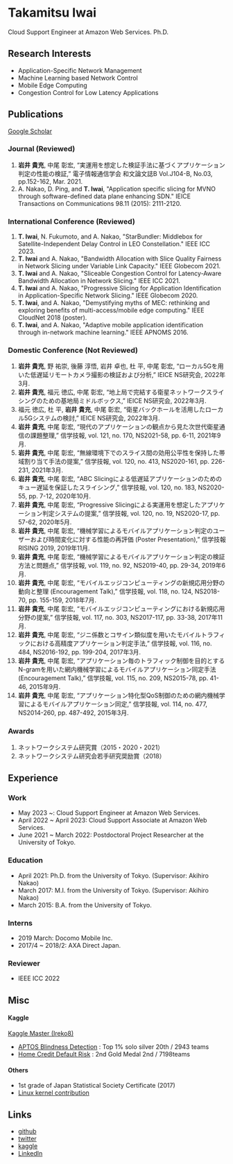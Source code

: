 # Takamitsu Iwai

Cloud Support Engineer at Amazon Web Services. Ph.D.

## Research Interests
* Application-Specific Network Management
* Machine Learning based Network Control
* Mobile Edge Computing
* Congestion Control for Low Latency Applications

## Publications

[Google Scholar](https://scholar.google.com/citations?user=-AysMmcAAAAJ&hl=ja)

### Journal (Reviewed)

1. __岩井 貴充__, 中尾 彰宏, “実運用を想定した検証手法に基づくアプリケーション判定の性能の検証,” 電子情報通信学会 和文論文誌B Vol.J104-B, No.03, pp.152-162, Mar. 2021.
2. A. Nakao, D. Ping, and __T. Iwai__, "Application specific slicing for MVNO through software-defined data plane enhancing SDN." IEICE Transactions on Communications 98.11 (2015): 2111-2120.

### International Conference (Reviewed)

1. __T. Iwai__, N. Fukumoto, and A. Nakao, "StarBundler: Middlebox for Satellite-Independent Delay Control in LEO Constellation." IEEE ICC 2023.
2. __T. Iwai__ and A. Nakao, "Bandwidth Allocation with Slice Quality Fairness in Network Slicing under Variable Link Capacity." IEEE Globecom 2021.
3. __T. Iwai__ and A. Nakao, "Sliceable Congestion Control for Latency-Aware Bandwidth Allocation in Network Slicing." IEEE ICC 2021.
4. __T. Iwai__ and A. Nakao, "Progressive Slicing for Application Identification in Application-Specific Network Slicing." IEEE Globecom 2020.
5. __T. Iwai__, and A. Nakao, "Demystifying myths of MEC: rethinking and exploring benefits of multi-access/mobile edge computing." IEEE CloudNet 2018 (poster).
6. __T. Iwai__, and A. Nakao, "Adaptive mobile application identification through in-network machine learning." IEEE APNOMS 2016.

### Domestic Conference (Not Reviewed)

1. __岩井 貴充__, 野 祐崇, 後藤 淳悟, 岩井 卓也, 杜 平, 中尾 彰宏, “ローカル5Gを用いた低遅延リモートカメラ撮影の検証および分析,” IEICE NS研究会, 2022年3月.
2. __岩井 貴充__, 福元 徳広, 中尾 彰宏, “地上局で完結する衛星ネットワークスライシングのための基地局ミドルボックス,” IEICE NS研究会, 2022年3月.
3. 福元 徳広, 杜 平, __岩井 貴充__, 中尾 彰宏, “衛星バックホールを活用したローカル5Gシステムの検討,” IEICE NS研究会, 2022年3月.
4. __岩井 貴充__, 中尾 彰宏, “現代のアプリケーションの観点から見た次世代衛星通信の課題整理,” 信学技報, vol. 121, no. 170, NS2021-58, pp. 6-11, 2021年9月.
5. __岩井 貴充__, 中尾 彰宏, “無線環境下でのスライス間の効用公平性を保持した帯域割り当て手法の提案,” 信学技報, vol. 120, no. 413, NS2020-161, pp. 226-231, 2021年3月.
6. __岩井 貴充__, 中尾 彰宏, “ABC Slicingによる低遅延アプリケーションのためのキュー遅延を保証したスライシング,” 信学技報, vol. 120, no. 183, NS2020-55, pp. 7-12, 2020年10月.
7. __岩井 貴充__, 中尾 彰宏, “Progressive Slicingによる実運用を想定したアプリケーション判定システムの提案,” 信学技報, vol. 120, no. 19, NS2020-17, pp. 57-62, 2020年5月.
8. __岩井 貴充__, 中尾 彰宏, “機械学習によるモバイルアプリケーション判定のユーザーおよび時間変化に対する性能の再評価 (Poster Presentation),” 信学技報 RISING 2019, 2019年11月.
9. __岩井 貴充__, 中尾 彰宏, “機械学習によるモバイルアプリケーション判定の検証方法と問題点,” 信学技報, vol. 119, no. 92, NS2019-40, pp. 29-34, 2019年6月.
10. __岩井 貴充__, 中尾 彰宏, “モバイルエッジコンピューティングの新規応用分野の動向と整理 (Encouragement Talk),” 信学技報, vol. 118, no. 124, NS2018-70, pp. 155-159, 2018年7月. 
11. __岩井 貴充__, 中尾 彰宏, “モバイルエッジコンピューティングにおける新規応用分野の提案,” 信学技報, vol. 117, no. 303, NS2017-117, pp. 33-38, 2017年11月.
12. __岩井 貴充__, 中尾 彰宏, “ジニ係数とコサイン類似度を用いたモバイルトラフィックにおける高精度アプリケーション判定手法,” 信学技報, vol. 116, no. 484, NS2016-192, pp. 199-204, 2017年3月.
13. __岩井 貴充__, 中尾 彰宏, “アプリケーション毎のトラフィック制御を目的とするN-gramを用いた網内機械学習によるモバイルアプリケーション同定手法 (Encouragement Talk),” 信学技報, vol. 115, no. 209, NS2015-78, pp. 41-46, 2015年9月.
14. __岩井 貴充__, 中尾 彰宏, “アプリケーション特化型QoS制御のための網内機械学習によるモバイルアプリケーション同定,” 信学技報, vol. 114, no. 477, NS2014-260, pp. 487-492, 2015年3月.

### Awards

1. ネットワークシステム研究賞（2015・2020・2021）
2. ネットワークシステム研究会若手研究奨励賞（2018）

## Experience

### Work
* May 2023 ~: Cloud Support Engineer at Amazon Web Services.
* April 2022 ~ April 2023: Cloud Support Associate at Amazon Web Services.
* June 2021 ~ March 2022: Postdoctoral Project Researcher at the University of Tokyo.

### Education
* April 2021: Ph.D. from the University of Tokyo. (Supervisor: Akihiro Nakao)
* March 2017: M.I. from the University of Tokyo. (Supervisor: Akihiro Nakao)
* March 2015: B.A. from the University of Tokyo.

### Interns
* 2019 March: Docomo Mobile Inc.
* 2017/4 ~ 2018/2: AXA Direct Japan.

### Reviewer
* IEEE ICC 2022

## Misc

#### Kaggle
[Kaggle Master (Ireko8)](https://www.kaggle.com/ireko8)

* [APTOS Blindness Detection](https://www.kaggle.com/c/aptos2019-blindness-detection/leaderboard) : Top 1% solo silver 20th / 2943 teams
* [Home Credit Default Risk](https://www.kaggle.com/c/home-credit-default-risk) : 2nd Gold Medal 2nd / 7198teams

#### Others

* 1st grade of Japan Statistical Society Certificate (2017)
* [Linux kernel contribution](https://lore.kernel.org/all/?q=%22Takamitsu%20Iwai%22)

## Links
* [github](https://github.com/ireko8)
* [twitter](https://twitter.com/_ireko8)
* [kaggle](https://www.kaggle.com/ireko8)
* [LinkedIn](https://www.linkedin.com/in/takamitsu-iwai-baab8a155/)
